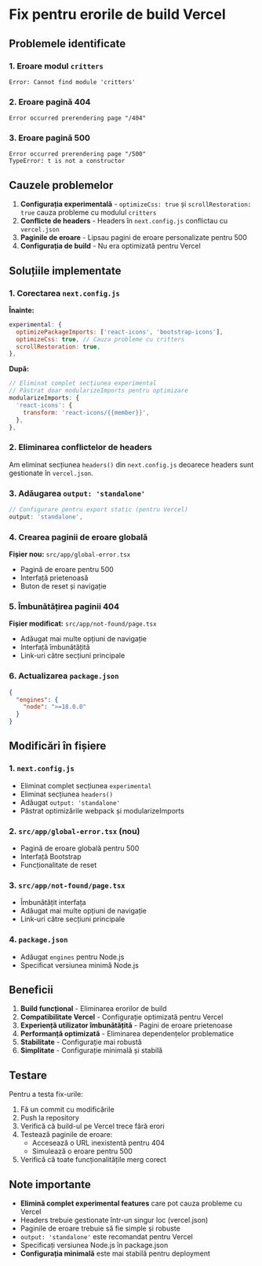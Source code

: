 # Fix pentru erorile de build Vercel

## Problemele identificate

### 1. Eroare modul `critters`
```
Error: Cannot find module 'critters'
```

### 2. Eroare pagină 404
```
Error occurred prerendering page "/404"
```

### 3. Eroare pagină 500
```
Error occurred prerendering page "/500"
TypeError: t is not a constructor
```

## Cauzele problemelor

1. **Configurația experimentală** - `optimizeCss: true` și `scrollRestoration: true` cauza probleme cu modulul `critters`
2. **Conflicte de headers** - Headers în `next.config.js` conflictau cu `vercel.json`
3. **Paginile de eroare** - Lipsau pagini de eroare personalizate pentru 500
4. **Configurația de build** - Nu era optimizată pentru Vercel

## Soluțiile implementate

### 1. Corectarea `next.config.js`

**Înainte:**
```javascript
experimental: {
  optimizePackageImports: ['react-icons', 'bootstrap-icons'],
  optimizeCss: true, // Cauza probleme cu critters
  scrollRestoration: true,
},
```

**După:**
```javascript
// Eliminat complet secțiunea experimental
// Păstrat doar modularizeImports pentru optimizare
modularizeImports: {
  'react-icons': {
    transform: 'react-icons/{{member}}',
  },
},
```

### 2. Eliminarea conflictelor de headers

Am eliminat secțiunea `headers()` din `next.config.js` deoarece headers sunt gestionate în `vercel.json`.

### 3. Adăugarea `output: 'standalone'`

```javascript
// Configurare pentru export static (pentru Vercel)
output: 'standalone',
```

### 4. Crearea paginii de eroare globală

**Fișier nou:** `src/app/global-error.tsx`
- Pagină de eroare pentru 500
- Interfață prietenoasă
- Buton de reset și navigație

### 5. Îmbunătățirea paginii 404

**Fișier modificat:** `src/app/not-found/page.tsx`
- Adăugat mai multe opțiuni de navigație
- Interfață îmbunătățită
- Link-uri către secțiuni principale

### 6. Actualizarea `package.json`

```json
{
  "engines": {
    "node": ">=18.0.0"
  }
}
```

## Modificări în fișiere

### 1. `next.config.js`
- Eliminat complet secțiunea `experimental`
- Eliminat secțiunea `headers()`
- Adăugat `output: 'standalone'`
- Păstrat optimizările webpack și modularizeImports

### 2. `src/app/global-error.tsx` (nou)
- Pagină de eroare globală pentru 500
- Interfață Bootstrap
- Funcționalitate de reset

### 3. `src/app/not-found/page.tsx`
- Îmbunătățit interfața
- Adăugat mai multe opțiuni de navigație
- Link-uri către secțiuni principale

### 4. `package.json`
- Adăugat `engines` pentru Node.js
- Specificat versiunea minimă Node.js

## Beneficii

1. **Build funcțional** - Eliminarea erorilor de build
2. **Compatibilitate Vercel** - Configurație optimizată pentru Vercel
3. **Experiență utilizator îmbunătățită** - Pagini de eroare prietenoase
4. **Performanță optimizată** - Eliminarea dependențelor problematice
5. **Stabilitate** - Configurație mai robustă
6. **Simplitate** - Configurație minimală și stabilă

## Testare

Pentru a testa fix-urile:

1. Fă un commit cu modificările
2. Push la repository
3. Verifică că build-ul pe Vercel trece fără erori
4. Testează paginile de eroare:
   - Accesează o URL inexistentă pentru 404
   - Simulează o eroare pentru 500
5. Verifică că toate funcționalitățile merg corect

## Note importante

- **Elimină complet experimental features** care pot cauza probleme cu Vercel
- Headers trebuie gestionate într-un singur loc (vercel.json)
- Paginile de eroare trebuie să fie simple și robuste
- `output: 'standalone'` este recomandat pentru Vercel
- Specificați versiunea Node.js în package.json
- **Configurația minimală** este mai stabilă pentru deployment 